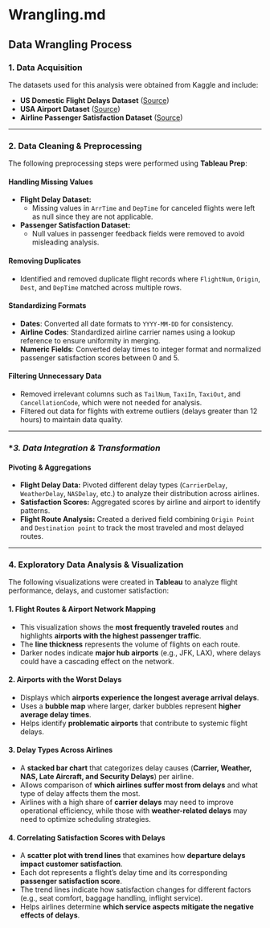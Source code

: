 # Wrangling.md

## **Data Wrangling Process**

### **1. Data Acquisition**
The datasets used for this analysis were obtained from Kaggle and include:
- **US Domestic Flight Delays Dataset** ([Source](https://www.kaggle.com/datasets/giovamata/airlinedelaycauses))
- **USA Airport Dataset** ([Source](https://www.kaggle.com/datasets/flashgordon/usa-airport-dataset))
- **Airline Passenger Satisfaction Dataset** ([Source](https://www.kaggle.com/datasets/teejmahal20/airline-passenger-satisfaction))

---

### **2. Data Cleaning & Preprocessing**

The following preprocessing steps were performed using **Tableau Prep**:

#### **Handling Missing Values**
- **Flight Delay Dataset:**
  - Missing values in `ArrTime` and `DepTime` for canceled flights were left as null since they are not applicable.
- **Passenger Satisfaction Dataset:**
  - Null values in passenger feedback fields were removed to avoid misleading analysis.
  
#### **Removing Duplicates**
- Identified and removed duplicate flight records where `FlightNum`, `Origin`, `Dest`, and `DepTime` matched across multiple rows.

#### **Standardizing Formats**
- **Dates**: Converted all date formats to `YYYY-MM-DD` for consistency.
- **Airline Codes**: Standardized airline carrier names using a lookup reference to ensure uniformity in merging.
- **Numeric Fields**: Converted delay times to integer format and normalized passenger satisfaction scores between 0 and 5.

#### **Filtering Unnecessary Data**
- Removed irrelevant columns such as `TailNum`, `TaxiIn`, `TaxiOut`, and `CancellationCode`, which were not needed for analysis.
- Filtered out data for flights with extreme outliers (delays greater than 12 hours) to maintain data quality.

---

### **3. Data Integration & Transformation*

#### **Pivoting & Aggregations**
- **Flight Delay Data:** Pivoted different delay types (`CarrierDelay`, `WeatherDelay`, `NASDelay`, etc.) to analyze their distribution across airlines.
- **Satisfaction Scores:** Aggregated scores by airline and airport to identify patterns.
- **Flight Route Analysis:** Created a derived field combining `Origin Point` and `Destination point` to track the most traveled and most delayed routes.

---

### **4. Exploratory Data Analysis & Visualization**

The following visualizations were created in **Tableau** to analyze flight performance, delays, and customer satisfaction:

#### **1. Flight Routes & Airport Network Mapping**
- This visualization shows the **most frequently traveled routes** and highlights **airports with the highest passenger traffic**.
- The **line thickness** represents the volume of flights on each route.
- Darker nodes indicate **major hub airports** (e.g., JFK, LAX), where delays could have a cascading effect on the network.

#### **2. Airports with the Worst Delays**
- Displays which **airports experience the longest average arrival delays**.
- Uses a **bubble map** where larger, darker bubbles represent **higher average delay times**.
- Helps identify **problematic airports** that contribute to systemic flight delays.

#### **3. Delay Types Across Airlines**
- A **stacked bar chart** that categorizes delay causes (**Carrier, Weather, NAS, Late Aircraft, and Security Delays**) per airline.
- Allows comparison of **which airlines suffer most from delays** and what type of delay affects them the most.
- Airlines with a high share of **carrier delays** may need to improve operational efficiency, while those with **weather-related delays** may need to optimize scheduling strategies.

#### **4. Correlating Satisfaction Scores with Delays**
- A **scatter plot with trend lines** that examines how **departure delays impact customer satisfaction**.
- Each dot represents a flight’s delay time and its corresponding **passenger satisfaction score**.
- The trend lines indicate how satisfaction changes for different factors (e.g., seat comfort, baggage handling, inflight service).
- Helps airlines determine **which service aspects mitigate the negative effects of delays**.
